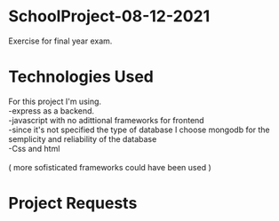 # SchoolProject-08-12-2021
Exercise for final year exam.<br/>
# Technologies Used 
For this project I'm using.<br/>
-express as a backend.<br/>
-javascript with no adittional frameworks for frontend <br/>
-since it's not specified the type of database I choose mongodb for the semplicity and reliability of the database </br>
-Css and html <br/>
<br/>
( more sofisticated frameworks could have been used )

# Project Requests 


